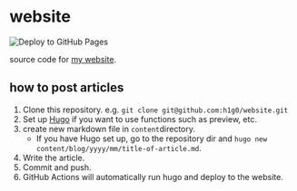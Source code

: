 # website

![Deploy to GitHub Pages](https://github.com/h1g0/website/workflows/Deploy%20to%20GitHub%20Pages/badge.svg)

source code for [my website](https://github.com/h1g0/h1g0.github.io/).

## how to post articles

1. Clone this repository. e.g. `git clone git@github.com:h1g0/website.git`
2. Set up [Hugo](https://gohugo.io) if you want to use functions such as preview, etc.
3. create new markdown file in `content`directory.
   - If you have Hugo set up, go to the repository dir and `hugo new content/blog/yyyy/mm/title-of-article.md`.
4. Write the article.
5. Commit and push.
6. GitHub Actions will automatically run hugo and deploy to the website.
